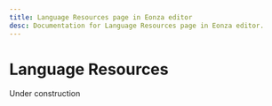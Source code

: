 ```yaml
---
title: Language Resources page in Eonza editor
desc: Documentation for Language Resources page in Eonza editor.
---
```

# Language Resources

Under construction
